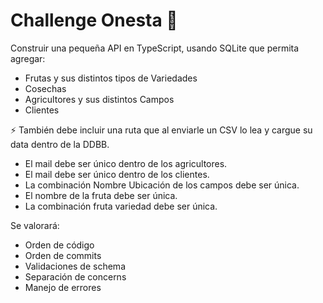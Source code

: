 # Challenge Onesta 🚀

Construir una pequeña API en TypeScript, usando SQLite que permita agregar:

- Frutas y sus distintos tipos de Variedades
- Cosechas
- Agricultores y sus distintos Campos
- Clientes

⚡️ También debe incluir una ruta que al enviarle un CSV lo lea y cargue su data dentro de la DDBB.

- El mail debe ser único dentro de los agricultores.
- El mail debe ser único dentro de los clientes.
- La combinación Nombre Ubicación de los campos debe ser única.
- El nombre de la fruta debe ser única.
- La combinación fruta variedad debe ser única.

Se valorará:

- Orden de código
- Orden de commits
- Validaciones de schema
- Separación de concerns
- Manejo de errores